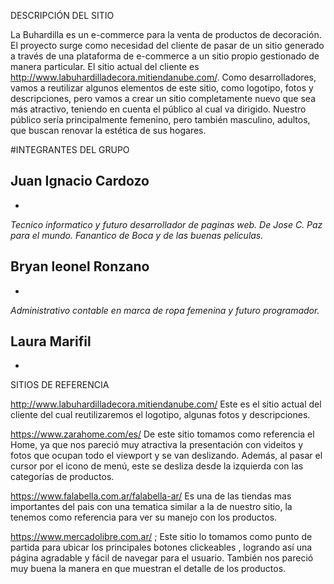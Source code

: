 DESCRIPCIÓN DEL SITIO

La Buhardilla es un e-commerce para la venta de productos de decoración. El proyecto surge como necesidad del cliente de pasar de un sitio generado a través de una plataforma de e-commerce a un sitio propio gestionado de manera particular. El sitio actual del cliente es http://www.labuhardilladecora.mitiendanube.com/. Como desarrolladores, vamos a reutilizar algunos elementos de este sitio, como logotipo, fotos y descripciones, pero vamos a crear un sitio completamente nuevo que sea más atractivo, teniendo en cuenta el público al cual va dirigido. Nuestro público sería principalmente femenino, pero también masculino, adultos, que buscan renovar la estética de sus hogares.


#INTEGRANTES DEL GRUPO


Juan Ignacio Cardozo
-
-
_Tecnico informatico y futuro desarrollador de paginas web. De Jose C. Paz para el mundo. Fanantico de Boca y de las buenas peliculas._

Bryan leonel Ronzano
-
-
_Administrativo contable en marca de ropa femenina y futuro programador._


Laura Marifil
-
-

SITIOS DE REFERENCIA

http://www.labuhardilladecora.mitiendanube.com/
Este es el sitio actual del cliente del cual reutilizaremos el logotipo, algunas fotos y descripciones.

https://www.zarahome.com/es/
De este sitio tomamos como referencia el Home, ya que nos pareció muy atractiva la presentación con videitos y fotos que ocupan todo el viewport y se van deslizando. Además, al pasar el cursor por el icono de menú, este se desliza desde la izquierda con las categorías de productos.

https://www.falabella.com.ar/falabella-ar/
Es una de las tiendas mas importantes del pais con una tematica similar a la de nuestro sitio, la tenemos como referencia para ver su manejo con los productos.

https://www.mercadolibre.com.ar/  ; Este sitio lo tomamos como punto de partida para ubicar los principales botones clickeables , logrando así una página agradable y fácil de navegar para el usuario. También nos pareció muy buena  la manera en que muestran el detalle de los productos.


